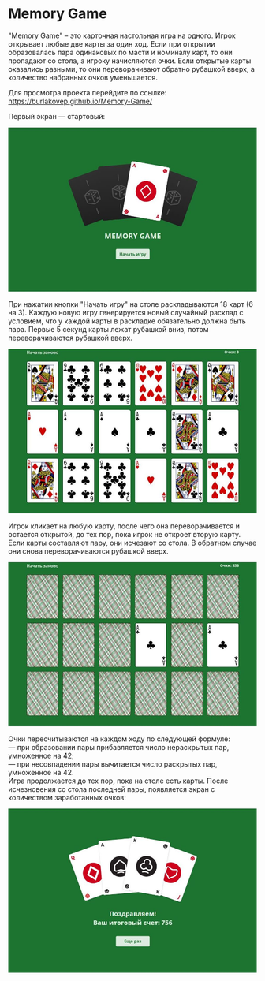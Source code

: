 # Memory Game

"Memory Game" – это карточная настольная игра на одного. Игрок открывает любые две карты за один ход.
Если при открытии образовалась пара одинаковых по масти и номиналу карт, то они пропадают со стола, а игроку начисляются очки. Если открытые карты оказались разными, то они переворачивают обратно рубашкой вверх, а количество набранных очков уменьшается.<br />

Для просмотра проекта перейдите по ссылке: https://burlakovep.github.io/Memory-Game/

Первый экран — стартовый:

![alt text](screenshots/image1.jpg)

При нажатии кнопки "Начать игру" на столе раскладываются 18 карт (6 на 3). Каждую новую игру генерируется новый случайный расклад с условием, что у каждой карты в раскладке обязательно должна быть пара. Первые 5 секунд карты лежат рубашкой вниз, потом переворачиваются рубашкой вверх.

![alt text](screenshots/image2.jpg)

Игрок кликает на любую карту, после чего она переворачивается и остается открытой, до тех пор, пока игрок не откроет вторую карту. Если карты составляют пару, они исчезают со стола. В обратном случае они снова переворачиваются рубашкой вверх.

![alt text](screenshots/image3.jpg)

Очки пересчитываются на каждом ходу по следующей формуле:<br />
— при образовании пары прибавляется число нераскрытых пар, умноженное на 42;<br />
— при несовпадении пары вычитается число раскрытых пар, умноженное на 42.<br />
Игра продолжается до тех пор, пока на столе есть карты. После исчезновения со стола последней пары, появляется экран с количеством заработанных очков:

![alt text](screenshots/image4.jpg)
